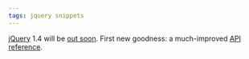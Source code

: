 ```yaml
---
tags: jquery snippets
---
```


[jQuery](/wiki/jQuery) 1.4 will be [out soon](http://jquery14.com/). First new goodness: a much-improved [API reference](http://jquery14.com/pre-release-1/new-jquery-api-site).
